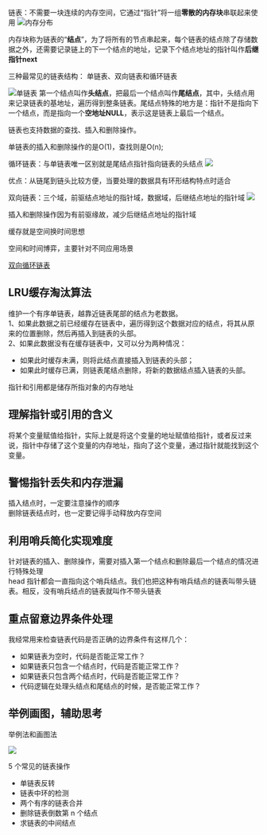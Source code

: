 链表：不需要一块连续的内存空间，它通过“指针”将一组**零散的内存块**串联起来使用
![内存分布](https://static001.geekbang.org/resource/image/d5/cd/d5d5bee4be28326ba3c28373808a62cd.jpg)

内存块称为链表的“**结点**”，为了将所有的节点串起来，每个链表的结点除了存储数据之外，还需要记录链上的下一个结点的地址，记录下个结点地址的指针叫作**后继指针next**

三种最常见的链表结构：
单链表、双向链表和循环链表


![单链表](https://static001.geekbang.org/resource/image/b9/eb/b93e7ade9bb927baad1348d9a806ddeb.jpg)
第一个结点叫作**头结点**，把最后一个结点叫作**尾结点**，其中，头结点用来记录链表的基地址，遍历得到整条链表。尾结点特殊的地方是：指针不是指向下一个结点，而是指向一个**空地址NULL**，表示这是链表上最后一个结点。

链表也支持数据的查找、插入和删除操作。

单链表的插入和删除操作的是O(1)，查找则是O(n);

循环链表：与单链表唯一区别就是尾结点指针指向链表的头结点
![](https://static001.geekbang.org/resource/image/86/55/86cb7dc331ea958b0a108b911f38d155.jpg)

优点：从链尾到链头比较方便，当要处理的数据具有环形结构特点时适合

双向链表：三个域，前驱结点地址的指针域，数据域，后继结点地址的指针域
![](https://static001.geekbang.org/resource/image/cb/0b/cbc8ab20276e2f9312030c313a9ef70b.jpg)

插入和删除操作因为有前驱缘故，减少后继结点地址的指针域

缓存就是空间换时间思想

空间和时间博弈，主要针对不同应用场景

[双向循环链表](https://static001.geekbang.org/resource/image/d1/91/d1665043b283ecdf79b157cfc9e5ed91.jpg)


## LRU缓存淘汰算法
维护一个有序单链表，越靠近链表尾部的结点为老数据。<br/>
1、如果此数据之前已经缓存在链表中，遍历得到这个数据对应的结点，将其从原来的位置删除，然后再插入到链表的头部。<br/>
2、如果此数据没有在缓存链表中，又可以分为两种情况：
* 如果此时缓存未满，则将此结点直接插入到链表的头部；
* 如果此时缓存已满，则链表尾结点删除，将新的数据结点插入链表的头部。


指针和引用都是储存所指对象的内存地址

## 理解指针或引用的含义
将某个变量赋值给指针，实际上就是将这个变量的地址赋值给指针，或者反过来说，指针中存储了这个变量的内存地址，指向了这个变量，通过指针就能找到这个变量。

## 警惕指针丢失和内存泄漏

插入结点时，一定要注意操作的顺序<br/>
删除链表结点时，也一定要记得手动释放内存空间<br/>


## 利用哨兵简化实现难度
针对链表的插入、删除操作，需要对插入第一个结点和删除最后一个结点的情况进行特殊处理<br/>
head 指针都会一直指向这个哨兵结点。我们也把这种有哨兵结点的链表叫带头链表。相反，没有哨兵结点的链表就叫作不带头链表

## 重点留意边界条件处理
我经常用来检查链表代码是否正确的边界条件有这样几个：
* 如果链表为空时，代码是否能正常工作？
* 如果链表只包含一个结点时，代码是否能正常工作？
* 如果链表只包含两个结点时，代码是否能正常工作？
* 代码逻辑在处理头结点和尾结点的时候，是否能正常工作？

## 举例画图，辅助思考
举例法和画图法

![](https://static001.geekbang.org/resource/image/4a/f8/4a701dd79b59427be654261805b349f8.jpg)

5 个常见的链表操作
* 单链表反转
* 链表中环的检测
* 两个有序的链表合并
* 删除链表倒数第 n 个结点
* 求链表的中间结点

